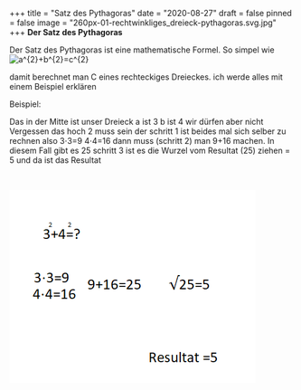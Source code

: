 +++
title = "Satz des Pythagoras"
date = "2020-08-27"
draft = false
pinned = false
image = "260px-01-rechtwinkliges_dreieck-pythagoras.svg.jpg"
+++
**Der Satz des Pythagoras**

Der Satz des Pythagoras ist eine mathematische Formel. So simpel wie ![a^{2}+b^{2}=c^{2}](https://wikimedia.org/api/rest_v1/media/math/render/svg/7ef0a5a4b8ab98870ae5d6d7c7b4dfe3fb6612e2)

damit berechnet man C eines rechteckiges Dreieckes. ich werde alles mit einem Beispiel erklären



Beispiel:

Das in der Mitte ist unser Dreieck a ist 3 b ist 4 wir dürfen aber nicht Vergessen das hoch 2 muss sein der schritt 1 ist beides mal sich selber zu rechnen also 3⋅3=9 4⋅4=16 dann muss (schritt 2) man 9+16 machen. In diesem Fall gibt es 25 schritt 3 ist es die Wurzel vom Resultat (25) ziehen = 5 und da ist das Resultat

![]()

![](untitled-2-.png)
